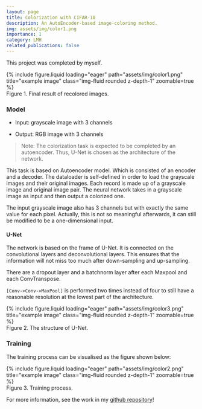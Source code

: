 ```yaml
---
layout: page
title: Colorization with CIFAR-10
description: An AutoEncoder-based image-coloring method.
img: assets/img/color1.png
importance: 1
category: LMH
related_publications: false
---
```


This project was completed by myself.

<div class="row">
    <div class="col-sm mt-3 mt-md-0">
        {% include figure.liquid loading="eager" path="assets/img/color1.png" title="example image" class="img-fluid rounded z-depth-1" zoomable=true %}
    </div>
</div>
<div class="caption">
    Figure 1. Final result of recolored images.
</div>

### Model

- Input: grayscale image with 3 channels

- Output: RGB image with 3 channels

> Note: The colorization task is expected to be completed by an autoencoder. Thus, U-Net is chosen as the architecture of the network.

This task is based on Autoencoder model. Which is consisted of an encoder and a decoder. The dataloader is self-defined in order to load the grayscale images and their original images. Each record is made up of a grayscale image and original image pair. The neural network takes in a grayscale image as input and then output a colorized one.

The input grayscale image also has 3 channels but with exactly the same value for each pixel. Actually, this is not so meaningful afterwards, it can still be modified to be a one-dimensional input.

#### U-Net

The network is based on the frame of U-Net. It is connected on the convolutional layers and deconvolutional layers. This ensures that the information will not miss too much after down-sampling and up-sampling.

There are a dropout layer and a batchnorm layer after each Maxpool and each ConvTranspose.

```[Conv->Conv->MaxPool]``` is performed two times instead of four to still have a reasonable resolution at the lowest part of the architecture.

<div class="row">
    <div class="col-sm mt-3 mt-md-0">
        {% include figure.liquid loading="eager" path="assets/img/color3.png" title="example image" class="img-fluid rounded z-depth-1" zoomable=true %}
    </div>
</div>
<div class="caption">
    Figure 2. The structure of U-Net.
</div>

### Training

The training process can be visualised as the figure shown below:

<div class="row">
    <div class="col-sm mt-3 mt-md-0">
        {% include figure.liquid loading="eager" path="assets/img/color2.png" title="example image" class="img-fluid rounded z-depth-1" zoomable=true %}
    </div>
</div>
<div class="caption">
    Figure 3. Training process.
</div>

For more information, see the work in my <a href='https://github.com/Leikrit/LMH_Summer_Programme/tree/main/Autoencoder'>github repository</a>!
